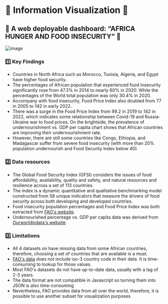 # :star2: Information Visualization :star2: #
## :ramen:  A web deployable dashboard: “AFRICA HUNGER AND FOOD INSECURITY” :ramen: ##

![image](https://user-images.githubusercontent.com/100490285/178079300-0730ef39-c2b0-4f0d-a4d6-795c27089258.png)

### :one: Key Findings ###

* Countries in North Africa such as Morocco, Tunisia, Algeria, and Egypt have higher food security.
* The percentages of African population that experienced food insecurity significantly rose from 47.3% in 2014 to nearly 60% in 2020. While the percentages of the World total population was only 30.4% in 2020.
* Accompany with food insecurity, Food Price Index also doubled from 77 in 2005 to 142 in early 2022.
* There was a surge in the Food Price Index from 99.2 in 2019 to 142 in 2022, which indicates some relationship between Covid-19 and Russia-Ukraine war to food prices. On the brightside, the prevalence of undernourishment vs. GDP per capita chart shows that African countries are improving their undernourishment rate.
* However, there are still some countries like Congo, Ethiopia, and Madagascar suffer from severe food insecurity (with more than 20% population undernourish and Food Security Index below 40).

### :two: Data resources ###
* The Global Food Security Index (GFSI) considers the issues of food affordability, availability, quality and safety, and natural resources and resilience across a set of 113 countries.
* The index is a dynamic quantitative and qualitative benchmarking model constructed from 58 unique indicators that measure the drivers of food security across both developing and developed countries.
* Food insecurity population percentages and Food Price Index was both extracted from [FAO's website](https://www.fao.org/faostat/en/#data/FS "https://www.fao.org/faostat/en/#data/FS").
* Undernourished percentage vs. GDP per capita data was derived from [Ourworldindata's website](https://ourworldindata.org/hunger-and-undernourishment#undernourishment "https://ourworldindata.org/hunger-and-undernourishment#undernourishment").

### :three: Limitations ###
* All 4 datasets on have missing data from some African countries, therefore, choosing a set of countries that are available is a must.
* [FAO's data](https://www.fao.org/faostat/en/#data/FS "https://www.fao.org/faostat/en/#data/FS") does not include iso-3 country code in their data. It is time-consuming to lookup for those values.
* Most FAO's datasets do not have up-to-date data, usually with a lag of 2-3 years.
* The data format are not compatible in Javascript so turning them into JSON is also time-consuming
* Nevertheless, FAO provides data from all over the world, therefore, it is possible to use another subset for visualization purposes

